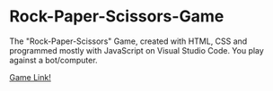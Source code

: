 # Rock-Paper-Scissors-Game
The "Rock-Paper-Scissors" Game, created with HTML, CSS and programmed mostly with JavaScript on Visual Studio Code. You play against a bot/computer.

[Game Link!]()

